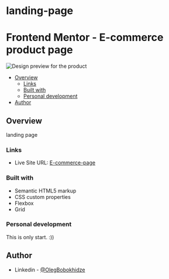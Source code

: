# landing-page
# Frontend Mentor - E-commerce product page

![Design preview for the product](./design/desktop-preview.jpg)

- [Overview](#overview)
  - [Links](#links)
  - [Built with](#built-with)
  - [Personal development](#personal-development)
- [Author](#author)

## Overview

landing page

### Links

- Live Site URL: [E-commerce-page](https://olegbobokhidze.github.io/E-commerce-page/)


### Built with

- Semantic HTML5 markup
- CSS custom properties
- Flexbox
- Grid


### Personal development

This is only start. :))

## Author

- Linkedin - [@OlegBobokhidze](https://www.linkedin.com/in/oleg-bobokhidze-083656241)

